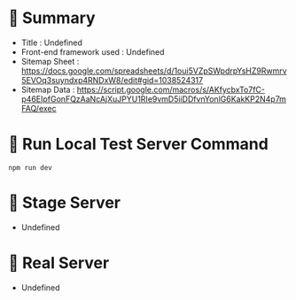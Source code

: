 # 📌 Summary
- Title : Undefined
- Front-end framework used : Undefined
- Sitemap Sheet : https://docs.google.com/spreadsheets/d/1oui5VZpSWpdrpYsHZ9Rwmrv5EVOq3suyndxp4RNDxW8/edit#gid=1038524317
- Sitemap Data : https://script.google.com/macros/s/AKfycbxTo7fC-p46EIpfGonFQzAaNcAjXuJPYU1RIe9vmD5iiDDfvnYonlG6KakKP2N4p7mFAQ/exec

# 📌 Run Local Test Server Command
```
npm run dev
```

# 📌 Stage Server
- Undefined


# 📌 Real Server
- Undefined
